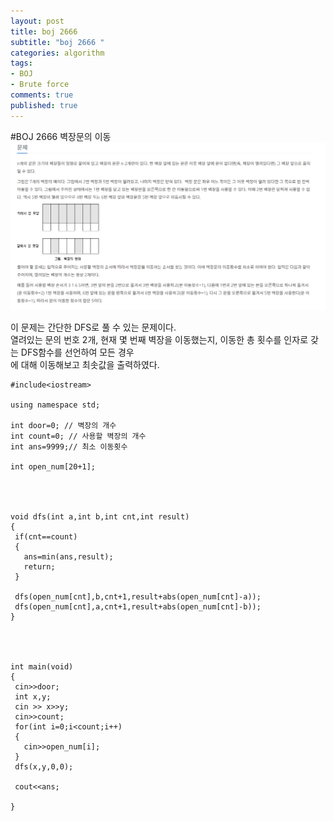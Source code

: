 ```yaml
---
layout: post
title: boj 2666
subtitle: "boj 2666 "
categories: algorithm
tags:
- BOJ
- Brute force
comments: true
published: true
---
```

#BOJ 2666 벽장문의 이동
![boj2666](/assets/boj2666.png)

이 문제는 간단한 DFS로 풀 수 있는 문제이다.  
열려있는 문의 번호 2개, 현재 몇 번째 벽장을 이동했는지, 이동한 총 횟수를 인자로 갖는 DFS함수를 선언하여 모든 경우  
에 대해 이동해보고 최솟값을 출력하였다.

    #include<iostream>

    using namespace std;

    int door=0; // 벽장의 개수
    int count=0; // 사용할 벽장의 개수
    int ans=9999;// 최소 이동횟수

    int open_num[20+1];




    void dfs(int a,int b,int cnt,int result)
    {
     if(cnt==count)
     {
       ans=min(ans,result);
       return;
     }

     dfs(open_num[cnt],b,cnt+1,result+abs(open_num[cnt]-a));
     dfs(open_num[cnt],a,cnt+1,result+abs(open_num[cnt]-b));
    }




    int main(void)
    {
     cin>>door;
     int x,y;
     cin >> x>>y;
     cin>>count;
     for(int i=0;i<count;i++)
     {
       cin>>open_num[i];
     }
     dfs(x,y,0,0);

     cout<<ans;

    }
